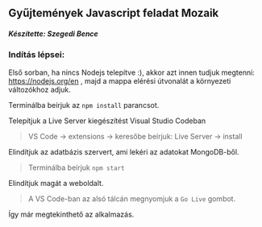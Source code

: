 ## Gyűjtemények Javascript feladat Mozaik

##### Készítette: Szegedi Bence

### Indítás lépsei:

Első sorban, ha nincs Nodejs telepítve :), akkor azt innen tudjuk megtenni: https://nodejs.org/en , majd a mappa elérési útvonalát a környezeti változókhoz adjuk.

Terminálba beírjuk az `npm install` parancsot.

Telepítjuk a Live Server kiegészítést Visual Studio Codeban

> VS Code -> extensions -> keresőbe beírjuk: Live Server -> install

Elindítjuk az adatbázis szervert, ami lekéri az adatokat MongoDB-ből.

> Terminálba beírjuk `npm start`

Elindítjuk magát a weboldalt.

> A VS Code-ban az alsó tálcán megnyomjuk a `Go Live` gombot.

Így már megtekinthető az alkalmazás.

